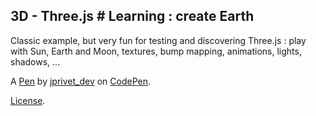 3D - Three.js # Learning : create Earth
---------------------------------------
Classic example, but very fun for testing and discovering Three.js : play with Sun, Earth and Moon, textures, bump mapping, animations, lights, shadows, ...

A [Pen](http://codepen.io/jprivet_dev/pen/QGaNdv) by [jprivet_dev](http://codepen.io/jprivet_dev) on [CodePen](http://codepen.io/).

[License](http://codepen.io/jprivet_dev/pen/QGaNdv/license).